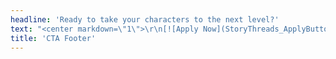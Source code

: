 ```yaml
---
headline: 'Ready to take your characters to the next level?'
text: "<center markdown=\"1\">\r\n[![Apply Now](StoryThreads_ApplyButton.png)](https://forms.gle/gSjLLTvca513spno6?target=_blank)\r\n\r\nApplications open Oct. 1st - Nov. 1st\r\n</center>\r\n\r\n<a href=\"/\" class=\"button\" style=\"display: inline;\">Terms</a>"
title: 'CTA Footer'
---
```


